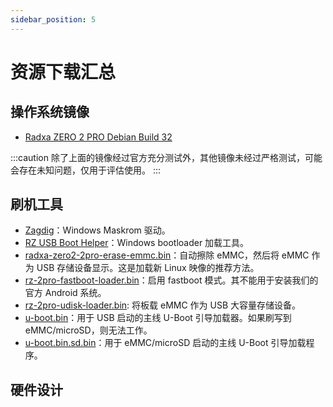 ```yaml
---
sidebar_position: 5
---
```


# 资源下载汇总

## 操作系统镜像

- [Radxa ZERO 2 PRO Debian Build 32](https://github.com/radxa-build/radxa-zero-2pro/releases/download/b32/radxa-zero-2pro_debian_bookworm_kde_b32.img.xz)

:::caution
除了上面的镜像经过官方充分测试外，其他镜像未经过严格测试，可能会存在未知问题，仅用于评估使用。
:::

## 刷机工具

- [Zagdig](https://zadig.akeo.ie/)：Windows Maskrom 驱动。
- [RZ USB Boot Helper](https://dl.radxa.com/zero/tools/windows/RZ_USB_Boot_Helper_V1.0.0.zip)：Windows bootloader 加载工具。
- [radxa-zero2-2pro-erase-emmc.bin](https://dl.radxa.com/zero2pro/images/loader/radxa-zero-2pro-erase-emmc.bin)：自动擦除 eMMC，然后将 eMMC 作为 USB 存储设备显示。这是加载新 Linux 映像的推荐方法。
- [rz-2pro-fastboot-loader.bin](https://dl.radxa.com/zero2pro/images/loader/rz-2pro-fastboot-loader.bin)：启用 fastboot 模式。其不能用于安装我们的官方 Android 系统。
- [rz-2pro-udisk-loader.bin](https://dl.radxa.com/zero2pro/images/loader/rz-2pro-udisk-loader.bin): 将板载 eMMC 作为 USB 大容量存储设备。
- [u-boot.bin](https://dl.radxa.com/zero2pro/images/loader/u-boot.bin)：用于 USB 启动的主线 U-Boot 引导加载器。如果刷写到 eMMC/microSD，则无法工作。
- [u-boot.bin.sd.bin](https://dl.radxa.com/zero2pro/images/loader/u-boot.bin.sd.bin)：用于 eMMC/microSD 启动的主线 U-Boot 引导加载程序。

## 硬件设计

<!-- ## 质量认证

- [CE RED - EU](https://dl.radxa.com/zero/docs/compliance/radxa_zero_ce_red_report.zip)
- [FCC ID - US](https://fccid.io/2A3PA-RADXA-ZERO) -->

